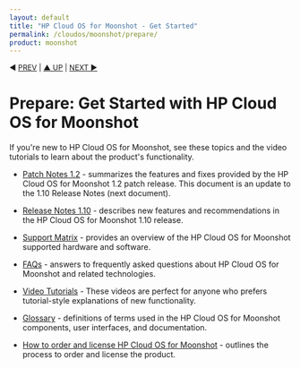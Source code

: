 ```yaml
---
layout: default
title: "HP Cloud OS for Moonshot - Get Started"
permalink: /cloudos/moonshot/prepare/
product: moonshot
---
```


<!--PUBLISH--> 


<p style="font-size: small;"> &#9664; <a href="/cloudos/moonshot/">PREV</a> | <a href="/cloudos/moonshot/">&#9650; UP</a> | 
<a href="/cloudos/moonshot/prepare/releasenotes/">NEXT &#9654;</a> </p>


# Prepare: Get Started with HP Cloud OS for Moonshot

If you're new to HP Cloud OS for Moonshot, see these topics and the video tutorials to learn about the product's functionality.

 
* [Patch Notes 1.2](/cloudos/moonshot/prepare/patchnotes-two/) - summarizes the features and fixes provided by the HP Cloud OS for Moonshot 1.2 patch release. This document is an update to the 1.10 Release Notes (next document).
 

<!-- Binamra and Vandana: In the [label] below, be sure to change the release number to 1.10 or whatever is next. 
The Release Notes is one of the few topics where we include the release number. 
In other topics, try to avoid specifying the release number unless absolutely necessary. --> 

* [Release Notes 1.10](/cloudos/moonshot/prepare/releasenotes/) - describes new features and recommendations in the HP Cloud OS for Moonshot 1.10 release.

* [Support Matrix](/cloudos/moonshot/prepare/supportmatrix/) - provides an overview of the HP Cloud OS for Moonshot supported hardware and software.

* [FAQs](/cloudos/moonshot/prepare/faqs/) - answers to frequently asked questions about HP Cloud OS for Moonshot and related technologies.

* [Video Tutorials](/cloudos/moonshot/prepare/videos/) - These videos are perfect for anyone who prefers tutorial-style explanations of new functionality.

* [Glossary](/cloudos/moonshot/prepare/glossary/) - definitions of terms used in the HP Cloud OS for Moonshot components, user interfaces, and documentation.

* [How to order and license HP Cloud OS for Moonshot](/cloudos/moonshot/prepare/order-license/) - outlines the process to order and license the product.

